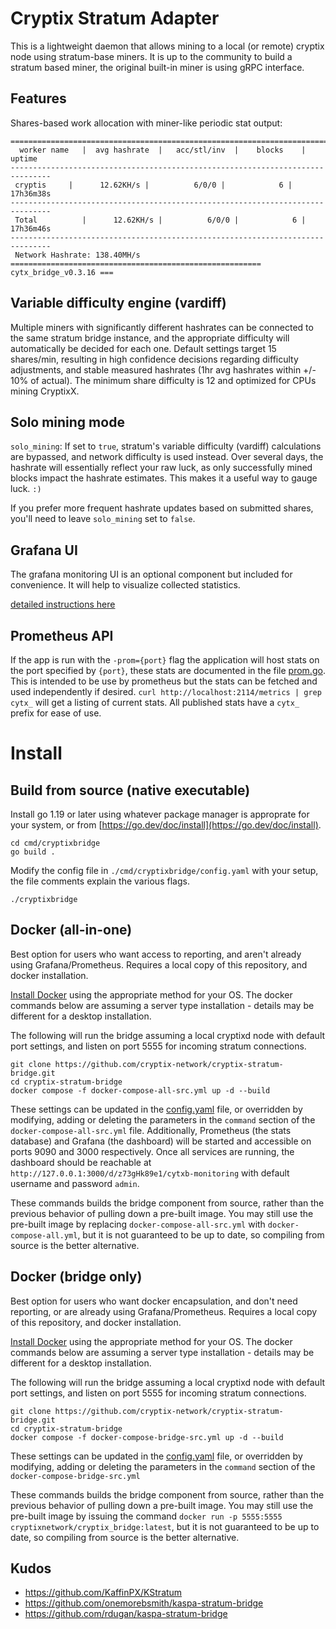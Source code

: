 # Cryptix Stratum Adapter


This is a lightweight daemon that allows mining to a local (or remote)
cryptix node using stratum-base miners. It is up to the community to
build a stratum based miner, the original built-in miner is using gRPC
interface.

## Features

Shares-based work allocation with miner-like periodic stat output:

```
===============================================================================
  worker name   |  avg hashrate  |   acc/stl/inv  |    blocks    |    uptime
-------------------------------------------------------------------------------
 cryptis     |      12.62KH/s |          6/0/0 |            6 |   17h36m38s
-------------------------------------------------------------------------------
 Total          |      12.62KH/s |          6/0/0 |            6 |   17h36m46s
-------------------------------------------------------------------------------
 Network Hashrate: 138.40MH/s
======================================================== cytx_bridge_v0.3.16 ===
```

## Variable difficulty engine (vardiff)

Multiple miners with significantly different hashrates can be connected
to the same stratum bridge instance, and the appropriate difficulty
will automatically be decided for each one. Default settings target
15 shares/min, resulting in high confidence decisions regarding
difficulty adjustments, and stable measured hashrates (1hr avg
hashrates within +/- 10% of actual). The minimum share difficulty is 12
and optimized for CPUs mining CryptixX.

## Solo mining mode

`solo_mining`: If set to `true`, stratum's variable difficulty (vardiff)
calculations are bypassed, and network difficulty is used instead.
Over several days, the hashrate will essentially reflect your raw luck, as only 
successfully mined blocks impact the hashrate estimates. This makes it a useful
way to gauge luck. `:)`

If you prefer more frequent hashrate updates based on submitted shares, you'll
need to leave `solo_mining` set to `false`.

## Grafana UI

The grafana monitoring UI is an optional component but included for
convenience. It will help to visualize collected statistics.

[detailed instructions here](docs/monitoring-setup.md)

## Prometheus API

If the app is run with the `-prom={port}` flag the application will host
stats on the port specified by `{port}`, these stats are documented in
the file [prom.go](src/cryptixstratum/prom.go). This is intended to be use
by prometheus but the stats can be fetched and used independently if
desired. `curl http://localhost:2114/metrics | grep cytx_` will get a
listing of current stats. All published stats have a `cytx_` prefix for
ease of use.

# Install

## Build from source (native executable)

Install go 1.19 or later using whatever package manager is approprate
for your system, or from [https://go.dev/doc/install](https://go.dev/doc/install).

```
cd cmd/cryptixbridge
go build .
```

Modify the config file in `./cmd/cryptixbridge/config.yaml` with your setup,
the file comments explain the various flags.

```
./cryptixbridge
```

## Docker (all-in-one)

Best option for users who want access to reporting, and aren't already
using Grafana/Prometheus. Requires a local copy of this repository, and
docker installation.

[Install Docker](https://docs.docker.com/engine/install/) using the
appropriate method for your OS. The docker commands below are assuming a
server type installation - details may be different for a desktop
installation.

The following will run the bridge assuming a local cryptixd node with
default port settings, and listen on port 5555 for incoming stratum
connections.

```
git clone https://github.com/cryptix-network/cryptix-stratum-bridge.git
cd cryptix-stratum-bridge
docker compose -f docker-compose-all-src.yml up -d --build
```

These settings can be updated in the [config.yaml](cmd/cryptixbridge/config.yaml)
file, or overridden by modifying, adding or deleting the parameters in the
`command` section of the `docker-compose-all-src.yml` file. Additionally,
Prometheus (the stats database) and Grafana (the dashboard) will be
started and accessible on ports 9090 and 3000 respectively. Once all
services are running, the dashboard should be reachable at
`http://127.0.0.1:3000/d/z73gHk89e1/cytxb-monitoring` with default
username and password `admin`.

These commands builds the bridge component from source, rather than
the previous behavior of pulling down a pre-built image. You may still
use the pre-built image by replacing `docker-compose-all-src.yml` with
`docker-compose-all.yml`, but it is not guaranteed to be up to date, so
compiling from source is the better alternative.

## Docker (bridge only)

Best option for users who want docker encapsulation, and don't need
reporting, or are already using Grafana/Prometheus. Requires a local
copy of this repository, and docker installation.

[Install Docker](https://docs.docker.com/engine/install/) using the
appropriate method for your OS. The docker commands below are assuming a
server type installation - details may be different for a desktop
installation.

The following will run the bridge assuming a local cryptixd node with
default port settings, and listen on port 5555 for incoming stratum
connections.

```
git clone https://github.com/cryptix-network/cryptix-stratum-bridge.git
cd cryptix-stratum-bridge
docker compose -f docker-compose-bridge-src.yml up -d --build
```

These settings can be updated in the [config.yaml](cmd/cryptixbridge/config.yaml)
file, or overridden by modifying, adding or deleting the parameters in the
`command` section of the `docker-compose-bridge-src.yml`

These commands builds the bridge component from source, rather than the
previous behavior of pulling down a pre-built image. You may still use
the pre-built image by issuing the command `docker run -p 5555:5555 cryptixnetwork/cryptix_bridge:latest`,
but it is not guaranteed to be up to date, so compiling from source is
the better alternative.

## Kudos

- https://github.com/KaffinPX/KStratum
- https://github.com/onemorebsmith/kaspa-stratum-bridge
- https://github.com/rdugan/kaspa-stratum-bridge
